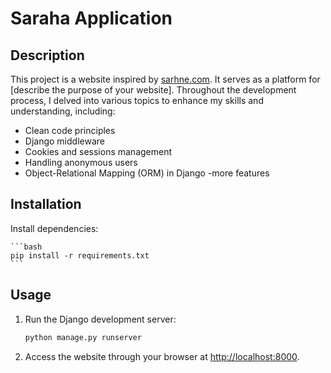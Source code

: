# Saraha Application

## Description

This project is a website inspired by [sarhne.com](https://www.sarhne.com/). It serves as a platform for [describe the purpose of your website]. Throughout the development process, I delved into various topics to enhance my skills and understanding, including:

- Clean code principles
- Django middleware
- Cookies and sessions management
- Handling anonymous users
- Object-Relational Mapping (ORM) in Django
-more features
## Installation



 Install dependencies:

    ```bash
    pip install -r requirements.txt
    ```

## Usage

1. Run the Django development server:

    ```bash
    python manage.py runserver
    ```

2. Access the website through your browser at [http://localhost:8000](http://localhost:8000).



